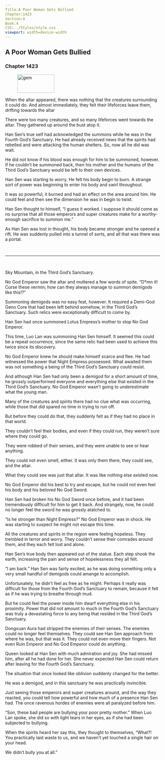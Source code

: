 ```yaml
---
Title:A Poor Woman Gets Bullied 
Chapter:1423 
Section:4 
Book:4 
CSS:../Styles/style.css 
viewport: width=device-width
---
```

  
## A Poor Woman Gets Bullied
### Chapter 1423
  
<figure>
	<img src="../Images/gem.gif" alt="gem" id="gem" width="120" height="60" />
</figure>
  

  
When the altar appeared, there was nothing that the creatures surrounding it could do. And almost immediately, they felt their lifeforces leave them, drifting towards the altar

There were too many creatures, and so many lifeforces went towards the altar. They gathered up around the bust atop it.

Han Sen’s true self had acknowledged the summons while he was in the Fourth God’s Sanctuary. He had already received news that the spirits had rebelled and were attacking the human shelters. So, now all he did was wait.

He did not know if his blood was enough for him to be summoned, however. If he couldn’t be summoned back, then his mother and the humans of the Third God’s Sanctuary would be left to their own devices.

Han Sen was starting to worry. He felt his body begin to burn. A strange sort of power was beginning to enter his body and swirl throughout.

It was so powerful, it burned and had an effect on the area around him. He could feel and then see the dimension he was in begin to twist.

Han Sen thought to himself, “I guess it worked. I suppose it should come as no surprise that all those emperors and super creatures make for a worthy-enough sacrifice to summon me.”

As Han Sen was lost in thought, his body became stronger and he opened a rift. He was suddenly pulled into a tunnel of sorts, and all that was there was a portal.

<br>

*****

<br>

Sky Mountain, in the Third God’s Sanctuary.

No God Emperor saw the altar and muttered a few words of spite. “D*mn it! Curse these vermin; how can they always manage to summon demigods like this!?”

Summoning demigods was no easy feat, however. It required a Demi-God Geno Core that had been left behind somehow, in the Third God’s Sanctuary. Such relics were exceptionally difficult to come by.

Han Sen had once summoned Lotus Empress’s mother to stop No God Emperor.

This time, Luo Lan was summoning Han Sen himself. It seemed this could be a repeat occurrence, since the same relic had been used to achieve this twice since its discovery.

No God Emperor knew he should make himself scarce and flee. He had witnessed the power that Night Empress possessed. What awaited them was not something a being of the Third God’s Sanctuary could resist.

And although Han Sen had only been a demigod for a short amount of time, he grossly outperformed everyone and everything else that existed in the Third God’s Sanctuary. No God Emperor wasn’t going to underestimate what the young man.

Many of the creatures and spirits there had no clue what was occurring, while those that did spared no time in trying to run off.

But before they could do that, they suddenly felt as if they had no place in that world.

They couldn’t feel their bodies, and even if they could run, they weren’t sure where they could go.

They were robbed of their senses, and they were unable to see or hear anything.

They could not even smell, either. It was only them there, they could see, and the altar.

What they could see was just that altar. It was like nothing else existed now.

No God Emperor did his best to try and escape, but he could not even feel his body and his beloved No God Sword.

Han Sen had broken his No God Sword once before, and it had been tremendously difficult for him to get it back. And strangely, now, he could no longer feel the sword he was grossly atatched to.

“Is he stronger than Night Empress?” No God Emperor was in shock. He was starting to suspect he might not escape this time.

All the creatures and spirits in the region were feeling hopeless. They trembled in terror and worry. They couldn’t sense their comrades around them, and they each felt lost and alone.

Han Sen’s true body then appeared out of the statue. Each step shook the earth, increasing the pain and sense of hopelessness they all felt.

“I am back.” Han Sen was fairly excited, as he was doing something only a very small handful of demigods could amange to accomplish.

Unfortunately, he didn’t feel as free as he might. Perhaps it really was difficult for those from the Fourth God’s Sanctuary to remain, because it felt as if he was trying to breathe through mud.

But he could feel the power inside him dwarf everything else in his proximity. Power that did not amount to much in the Fourth God’s Sanctuary was truly a devastating force to any being that resided in the Third God’s Sanctuary.

Dongxuan Aura had stripped the enemies of their senses. The enemies could no longer feel themselves. They could see Han Sen approach from where he was, but that was it. They could not even move their fingers. Not even Ruin Emperor and No God Emperor could do anything.

Queen looked at Han Sen with much admiration and joy. She had missed him, after all he had done for her. She never expected Han Sen could return after leaving for the Fourth God’s Sanctuary.

The situation that once looked like oblivion suddenly changed for the better.

He was a demigod, and in this sanctuary he was practically invincible.

Just seeing those emperors and super creatures around, and the way they reacted, you could tell how powerful and how much of a presence Han Sen had. The once ravenous hordes of enemies were all paralyzed before him.

“Son, these bad people are bullying your poor pretty mother.” When Luo Lan spoke, she did so with light tears in her eyes, as if she had been subjected to bullying.

When the spirits heard her say this, they thought to themselves, “What?! You practically laid waste to us, and we haven’t yet touched a single hair on your head.

We didn’t bully you at all.”